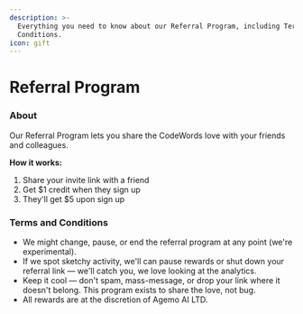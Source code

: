 ```yaml
---
description: >-
  Everything you need to know about our Referral Program, including Terms and
  Conditions.
icon: gift
---
```


# Referral Program

### **About**

Our Referral Program lets you share the CodeWords love with your friends and colleagues.&#x20;

**How it works:**&#x20;

1. Share your invite link with a friend
2. Get $1 credit when they sign up
3. They'll get $5 upon sign up



### Terms and Conditions

* We might change, pause, or end the referral program  at any point (we're experimental).&#x20;
* If we spot sketchy activity, we'll can pause rewards or shut down your referral link — we'll catch you, we love looking at the analytics.&#x20;
* Keep it cool — don't spam, mass-message, or drop your link where it doesn't belong. This program exists to share the love, not bug.&#x20;
* All rewards are at the discretion of Agemo AI LTD.&#x20;



